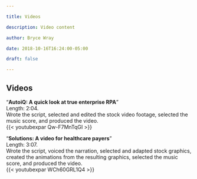 ```yaml
---

title: Videos

description: Video content

author: Bryce Wray

date: 2018-10-16T16:24:00-05:00

draft: false

---
```


## Videos

“**AutoiQ: A quick look at true enterprise RPA**”    
Length: 2:04.    
Wrote the script, selected and edited the stock video footage, selected the music score, and produced the&nbsp;video.  
{{< youtubexpar Qw-F7MnTqGI >}}

“**Solutions: A video for healthcare payers**”    
Length: 3:07.    
Wrote the script, voiced the narration, selected and adapted stock graphics, created the animations from the resulting graphics, selected the music score, and produced the&nbsp;video.  
{{< youtubexpar WCh60GRL1Q4 >}}
